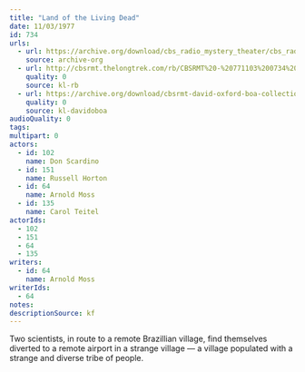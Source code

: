 ```yaml
---
title: "Land of the Living Dead"
date: 11/03/1977
id: 734
urls: 
  - url: https://archive.org/download/cbs_radio_mystery_theater/cbs_radio_mystery_theater-0701-0750.zip/cbs_radio_mystery_theater-0701-0750%2Fcbsrmt_0734_land_of_the_living_dead.mp3
    source: archive-org
  - url: http://cbsrmt.thelongtrek.com/rb/CBSRMT%20-%20771103%200734%20Land%20of%20the%20Living%20Dead_WLNH-FM_rb.mp3
    quality: 0
    source: kl-rb
  - url: https://archive.org/download/cbsrmt-david-oxford-boa-collection/CBSRMT-771103-0734-Land-of-the-Living-Dead-(128-44)_WLNH-FM-{BoA}.mp3
    quality: 0
    source: kl-davidoboa
audioQuality: 0
tags: 
multipart: 0
actors:  
  - id: 102
    name: Don Scardino  
  - id: 151
    name: Russell Horton  
  - id: 64
    name: Arnold Moss  
  - id: 135
    name: Carol Teitel
actorIds:  
  - 102  
  - 151  
  - 64  
  - 135
writers:  
  - id: 64
    name: Arnold Moss
writerIds:  
  - 64
notes: 
descriptionSource: kf
---
```

Two scientists, in route to a remote Brazillian village, find themselves diverted to a remote airport in a strange village — a village populated with a strange and diverse tribe of people.